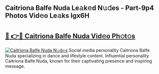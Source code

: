 ## Caitriona Balfe Nuda Le𝚊k𝚎d N𝚞𝚍es - Part-9p4 Photos Vid𝚎o Le𝚊ks Igx6H

# <h2><a href="http://fbffgv.evod.top/?m=Caitriona+Balfe+Nuda">🔗 👉🔴 Caitriona Balfe Nuda Vid𝚎o Ph𝚘t𝚘s</a></h2>

[![Caitriona Balfe Nuda N𝚞d𝚎s](https://i.imgur.com/8V9OHl7.gif)](http://fbffgv.evod.top/?m=Caitriona+Balfe+Nuda)
Social media personality Caitriona Balfe Nuda specializing in dance and lifestyle content. Influential personality Caitriona Balfe Nuda, known for their captivating presence and inspiring message. 
